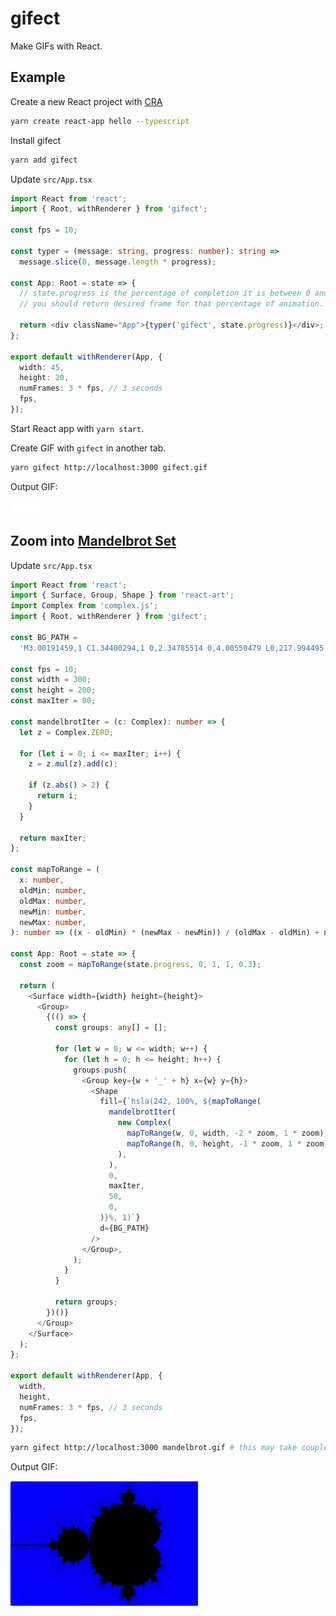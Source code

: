 # gifect

Make GIFs with React.

## Example

Create a new React project with [CRA](https://facebook.github.io/create-react-app/)

```bash
yarn create react-app hello --typescript
```

Install gifect

```bash
yarn add gifect
```

Update `src/App.tsx`

```typescript
import React from 'react';
import { Root, withRenderer } from 'gifect';

const fps = 10;

const typer = (message: string, progress: number): string =>
  message.slice(0, message.length * progress);

const App: Root = state => {
  // state.progress is the percentage of completion it is between 0 and 1
  // you should return desired frame for that percentage of animation.

  return <div className="App">{typer('gifect', state.progress)}</div>;
};

export default withRenderer(App, {
  width: 45,
  height: 20,
  numFrames: 3 * fps, // 3 seconds
  fps,
});
```

Start React app with `yarn start`.

Create GIF with `gifect` in another tab.

```bash
yarn gifect http://localhost:3000 gifect.gif
```

Output GIF:

![gifect](./gifect.gif)

## Zoom into [Mandelbrot Set](https://en.wikipedia.org/wiki/Mandelbrot_set)

Update `src/App.tsx`

```typescript
import React from 'react';
import { Surface, Group, Shape } from 'react-art';
import Complex from 'complex.js';
import { Root, withRenderer } from 'gifect';

const BG_PATH =
  'M3.00191459,1 C1.34400294,1 0,2.34785514 0,4.00550479 L0,217.994495 C0,219.65439 1.34239483,221 3.00191459,221 L276.998085,221 C278.655997,221 280,219.652145 280,217.994495 L280,4.00550479 C280,2.34561033 278.657605,1 276.998085,1 L3.00191459,1 Z M3.00191459,1';

const fps = 10;
const width = 300;
const height = 200;
const maxIter = 80;

const mandelbrotIter = (c: Complex): number => {
  let z = Complex.ZERO;

  for (let i = 0; i <= maxIter; i++) {
    z = z.mul(z).add(c);

    if (z.abs() > 2) {
      return i;
    }
  }

  return maxIter;
};

const mapToRange = (
  x: number,
  oldMin: number,
  oldMax: number,
  newMin: number,
  newMax: number,
): number => ((x - oldMin) * (newMax - newMin)) / (oldMax - oldMin) + newMin;

const App: Root = state => {
  const zoom = mapToRange(state.progress, 0, 1, 1, 0.3);

  return (
    <Surface width={width} height={height}>
      <Group>
        {(() => {
          const groups: any[] = [];

          for (let w = 0; w <= width; w++) {
            for (let h = 0; h <= height; h++) {
              groups.push(
                <Group key={w + '_' + h} x={w} y={h}>
                  <Shape
                    fill={`hsla(242, 100%, ${mapToRange(
                      mandelbrotIter(
                        new Complex(
                          mapToRange(w, 0, width, -2 * zoom, 1 * zoom),
                          mapToRange(h, 0, height, -1 * zoom, 1 * zoom),
                        ),
                      ),
                      0,
                      maxIter,
                      50,
                      0,
                    )}%, 1)`}
                    d={BG_PATH}
                  />
                </Group>,
              );
            }
          }

          return groups;
        })()}
      </Group>
    </Surface>
  );
};

export default withRenderer(App, {
  width,
  height,
  numFrames: 3 * fps, // 3 seconds
  fps,
});
```

```bash
yarn gifect http://localhost:3000 mandelbrot.gif # this may take couple minutes
```

Output GIF:

![mandelbrot](./mandelbrot.gif)
